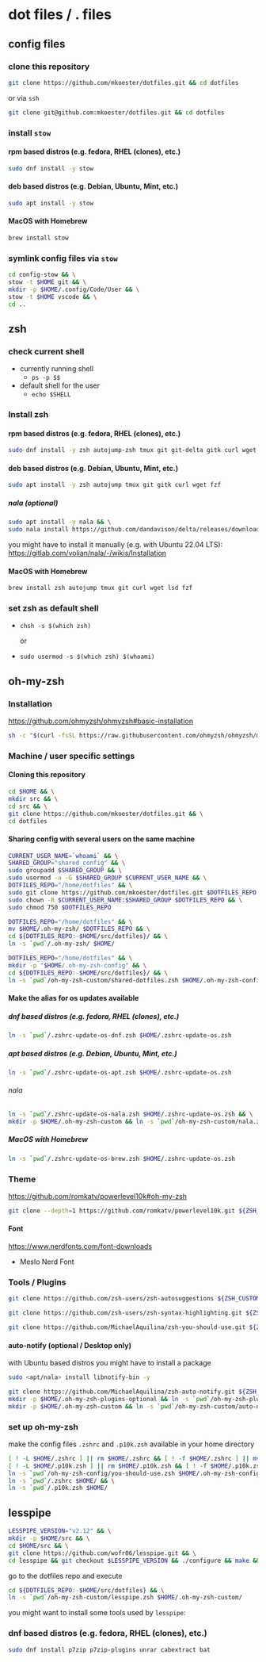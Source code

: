 dot files / . files
===================

config files
------------

### clone this repository

```sh
git clone https://github.com/mkoester/dotfiles.git && cd dotfiles
```

or via `ssh`

```sh
git clone git@github.com:mkoester/dotfiles.git && cd dotfiles
```

### install `stow`

#### rpm based distros (e.g. fedora, RHEL (clones), etc.)

```sh
sudo dnf install -y stow
```

#### deb based distros (e.g. Debian, Ubuntu, Mint, etc.)

```sh
sudo apt install -y stow
```

#### MacOS with Homebrew

```sh
brew install stow
```

### symlink config files via `stow`

```sh
cd config-stow && \
stow -t $HOME git && \
mkdir -p $HOME/.config/Code/User && \
stow -t $HOME vscode && \
cd ..
```


zsh
---

### check current shell

- currently running shell
  + `ps -p $$`
- default shell for the user
  + `echo $SHELL`

### Install zsh

#### rpm based distros (e.g. fedora, RHEL (clones), etc.)

```sh
sudo dnf install -y zsh autojump-zsh tmux git git-delta gitk curl wget lsd sqlite fzf
```

#### deb based distros (e.g. Debian, Ubuntu, Mint, etc.)

```sh
sudo apt install -y zsh autojump tmux git gitk curl wget fzf
```

##### nala (optional)

```sh
sudo apt install -y nala && \
sudo nala install https://github.com/dandavison/delta/releases/download/0.17.0/git-delta_0.17.0_amd64.deb
```

you might have to install it manually (e.g. with Ubuntu 22.04 LTS): https://gitlab.com/volian/nala/-/wikis/Installation

#### MacOS with Homebrew

```sh
brew install zsh autojump tmux git curl wget lsd fzf
```

### set zsh as default shell

- `chsh -s $(which zsh)`

  or

- `sudo usermod -s $(which zsh) $(whoami)`

oh-my-zsh
---------

### Installation

https://github.com/ohmyzsh/ohmyzsh#basic-installation

```sh
sh -c "$(curl -fsSL https://raw.githubusercontent.com/ohmyzsh/ohmyzsh/master/tools/install.sh)"
```

### Machine / user specific settings

#### Cloning this repository

```sh
cd $HOME && \
mkdir src && \
cd src && \
git clone https://github.com/mkoester/dotfiles.git && \
cd dotfiles
```

#### Sharing config with several users on the same machine

```sh
CURRENT_USER_NAME=`whoami` && \
SHARED_GROUP="shared_config" && \
sudo groupadd $SHARED_GROUP && \
sudo usermod -a -G $SHARED_GROUP $CURRENT_USER_NAME && \
DOTFILES_REPO="/home/dotfiles" && \
sudo git clone https://github.com/mkoester/dotfiles.git $DOTFILES_REPO && \
sudo chown -R $CURRENT_USER_NAME:$SHARED_GROUP $DOTFILES_REPO && \
sudo chmod 750 $DOTFILES_REPO
```

```sh
DOTFILES_REPO="/home/dotfiles" && \
mv $HOME/.oh-my-zsh/ $DOTFILES_REPO && \
cd ${DOTFILES_REPO:-$HOME/src/dotfiles}/ && \
ln -s `pwd`/.oh-my-zsh/ $HOME/
```

```sh
DOTFILES_REPO="/home/dotfiles" && \
mkdir -p "$HOME/.oh-my-zsh-config" && \
cd ${DOTFILES_REPO:-$HOME/src/dotfiles}/ && \
ln -s `pwd`/oh-my-zsh-custom/shared-dotfiles.zsh $HOME/.oh-my-zsh-config/
```


#### Make the alias for os updates available

##### dnf based distros (e.g. fedora, RHEL (clones), etc.)

```sh
ln -s `pwd`/.zshrc-update-os-dnf.zsh $HOME/.zshrc-update-os.zsh
```

##### apt based distros (e.g. Debian, Ubuntu, Mint, etc.)

```sh
ln -s `pwd`/.zshrc-update-os-apt.zsh $HOME/.zshrc-update-os.zsh
```

###### nala

```sh
ln -s `pwd`/.zshrc-update-os-nala.zsh $HOME/.zshrc-update-os.zsh && \
mkdir -p $HOME/.oh-my-zsh-custom && ln -s `pwd`/oh-my-zsh-custom/nala.zsh $HOME/.oh-my-zsh-custom
```

##### MacOS with Homebrew

```sh
ln -s `pwd`/.zshrc-update-os-brew.zsh $HOME/.zshrc-update-os.zsh
```

### Theme

https://github.com/romkatv/powerlevel10k#oh-my-zsh

```sh
git clone --depth=1 https://github.com/romkatv/powerlevel10k.git ${ZSH_CUSTOM:-$HOME/.oh-my-zsh/custom}/themes/powerlevel10k
```

#### Font

https://www.nerdfonts.com/font-downloads

- Meslo Nerd Font

### Tools / Plugins

```sh
git clone https://github.com/zsh-users/zsh-autosuggestions ${ZSH_CUSTOM:-$HOME/.oh-my-zsh/custom}/plugins/zsh-autosuggestions
```

```sh
git clone https://github.com/zsh-users/zsh-syntax-highlighting.git ${ZSH_CUSTOM:-$HOME/.oh-my-zsh/custom}/plugins/zsh-syntax-highlighting
```

```sh
git clone https://github.com/MichaelAquilina/zsh-you-should-use.git ${ZSH_CUSTOM:-$HOME/.oh-my-zsh/custom}/plugins/you-should-use
```

#### auto-notify (optional / Desktop only)

with Ubuntu based distros you might have to install a package

```sh
sudo <apt/nala> install libnotify-bin -y
```

```sh
git clone https://github.com/MichaelAquilina/zsh-auto-notify.git ${ZSH_CUSTOM:-$HOME/.oh-my-zsh/custom}/plugins/auto-notify && \
mkdir -p $HOME/.oh-my-zsh-plugins-optional && ln -s `pwd`/oh-my-zsh-plugins-optional/auto-notify.zsh $HOME/.oh-my-zsh-plugins-optional/ && \
mkdir -p $HOME/.oh-my-zsh-custom && ln -s `pwd`/oh-my-zsh-custom/auto-notify.zsh $HOME/.oh-my-zsh-custom/
```

### set up oh-my-zsh

make the config files `.zshrc` and `.p10k.zsh` available in your home directory

```sh
[ ! -L $HOME/.zshrc ] || rm $HOME/.zshrc && [ ! -f $HOME/.zshrc ] || mv $HOME/.zshrc $HOME/.zshrc-manual-backup && \
[ ! -L $HOME/.p10k.zsh ] || rm $HOME/.p10k.zsh && [ ! -f $HOME/.p10k.zsh ] || mv $HOME/.p10k.zsh $HOME/.p10k-manual-backup.zsh && \
ln -s `pwd`/oh-my-zsh-config/you-should-use.zsh $HOME/.oh-my-zsh-config/ && \
ln -s `pwd`/.zshrc $HOME/ && \
ln -s `pwd`/.p10k.zsh $HOME/
```

## lesspipe

```sh
LESSPIPE_VERSION="v2.12" && \
mkdir -p $HOME/src && \
cd $HOME/src && \
git clone https://github.com/wofr06/lesspipe.git && \
cd lesspipe && git checkout $LESSPIPE_VERSION && ./configure && make && sudo make install
```

go to the dotfiles repo and execute

```sh
cd ${DOTFILES_REPO:-$HOME/src/dotfiles} && \
ln -s `pwd`/oh-my-zsh-custom/lesspipe.zsh $HOME/.oh-my-zsh-custom/
```

you might want to install some tools used by `lesspipe`:

### dnf based distros (e.g. fedora, RHEL (clones), etc.)

```sh
sudo dnf install p7zip p7zip-plugins unrar cabextract bat
```
